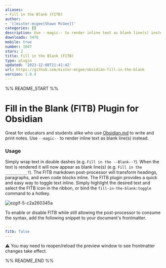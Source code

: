 ```yaml
---
aliases:
- Fill in the Blank (FITB)
author:
- '[[mister-mcgee|Shawn McGee]]'
categories: []
description: Use --magic-- to render inline text as blank line(s) instead.
downloads: 3476
mobile: true
number: 1047
stars: 2
title: Fill in the Blank (FITB)
type: plugin
updated: '2023-12-08T21:41:42'
url: https://github.com/mister-mcgee/obsidian-fill-in-the-blank
version: 1.0.4
---
```


%% README_START %%

# Fill in the Blank (FITB) Plugin for Obsidian

Great for educators and students alike who use [Obsidian.md](https://obsidian.md) to write and print notes. Use `--magic--` to render inline text as blank line(s) instead.

### Usage
Simply wrap text in double dashes (e.g. `Fill in the --Blank--?`). When the text is rendered it will now appear as blank line(s) (e.g. `Fill in the __________?`). The FITB markdown post-processor will transform headings, paragraphs, and even code blocks inline. The FITB plugin provides a quick and easy way to toggle text inline. Simply highlight the desired text and select the FITB icon in the ribbon, or bind the `fill-in-the-blank:toggle` command to a hotkey.

![ezgif-5-c2a260345a](https://github.com/mister-mcgee/obsidian-fill-in-the-blank/assets/141380054/50d06440-45b9-4c48-a123-65eef0ddbbfd)

To enable or disable FITB while still allowing the post-processor to consume the syntax, add the following snippet to your document's frontmatter.
```yml
---
fitb: false
---
```
⚠️ You may need to reopen/reload the preview window to see frontmatter changes take effect.


%% README_END %%